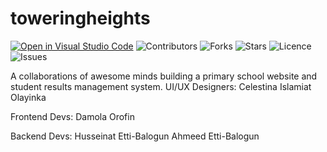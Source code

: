 # toweringheights

[![Open in Visual Studio Code](https://open.vscode.dev/badges/open-in-vscode.svg)](https://open.vscode.dev/balotofi/toweringheights)
![Contributors](https://img.shields.io/github/contributors/balotofi/toweringheights?style=plastic)
![Forks](https://img.shields.io/github/forks/balotofi/toweringheights)
![Stars](https://img.shields.io/github/stars/balotofi/toweringheights)
![Licence](https://img.shields.io/github/license/balotofi/toweringheights)
![Issues](https://img.shields.io/github/issues/balotofi/toweringheights)


A collaborations of awesome minds building a primary school website and student results management system.
UI/UX Designers:
Celestina
Islamiat Olayinka

Frontend Devs:
Damola Orofin

Backend Devs:
Husseinat Etti-Balogun
Ahmeed Etti-Balogun
